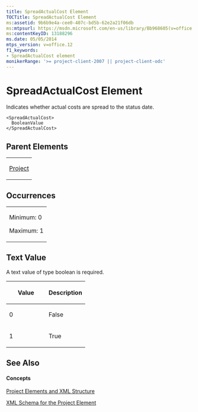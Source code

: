 ```yaml
---
title: SpreadActualCost Element
TOCTitle: SpreadActualCost Element
ms:assetid: 9b6b9e4a-cee0-407c-bd5b-62e2a21f06db
ms:mtpsurl: https://msdn.microsoft.com/en-us/library/Bb968605(v=office.12)
ms:contentKeyID: 13188296
ms.date: 05/05/2014
mtps_version: v=office.12
f1_keywords:
- SpreadActualCost element
monikerRange: '>= project-client-2007 || project-client-odc'
---
```


# SpreadActualCost Element




Indicates whether actual costs are spread to the status date.

    <SpreadActualCost>
      BooleanValue
    </SpreadActualCost>

## Parent Elements

<table>
<colgroup>
<col style="width: 100%" />
</colgroup>
<tbody>
<tr class="odd">
<td><p><a href="project-element.md">Project</a></p></td>
</tr>
</tbody>
</table>

## Occurrences

<table>
<colgroup>
<col style="width: 100%" />
</colgroup>
<tbody>
<tr class="odd">
<td><p>Minimum: 0</p>
<p>Maximum: 1</p></td>
</tr>
</tbody>
</table>

## Text Value

A text value of type boolean is required.

<table>
<colgroup>
<col style="width: 50%" />
<col style="width: 50%" />
</colgroup>
<thead>
<tr class="header">
<th><p>Value</p></th>
<th><p>Description</p></th>
</tr>
</thead>
<tbody>
<tr class="odd">
<td><p>0</p></td>
<td><p>False</p></td>
</tr>
<tr class="even">
<td><p>1</p></td>
<td><p>True</p></td>
</tr>
</tbody>
</table>

## See Also

#### Concepts

[Project Elements and XML Structure](project-elements-and-xml-structure.md)

[XML Schema for the Project Element](xml-schema-for-the-project-element.md)

